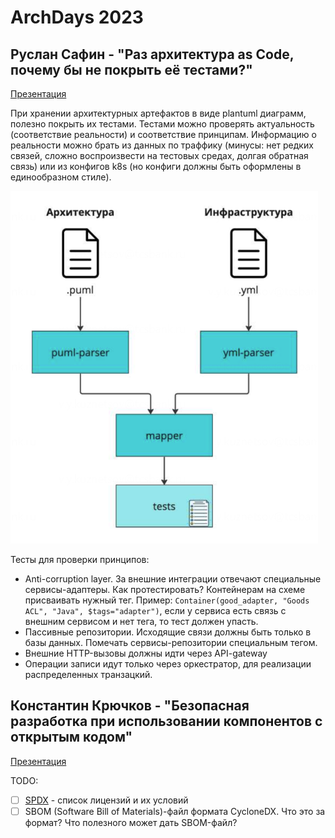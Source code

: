 # ArchDays 2023

## Руслан Сафин - "Раз архитектура as Code, почему бы не покрыть её тестами?" 

[Презентация](https://drive.google.com/file/d/1Ma_WxjT73rwoDCaEE0F0iEapTLknYrIN/view)

При хранении архитектурных артефактов в виде plantuml диаграмм, полезно покрыть их тестами. Тестами можно проверять актуальность (соответствие реальности) и соответствие принципам. Информацию о реальности можно брать из данных по траффику (минусы: нет редких связей, сложно воспроизвести на тестовых средах, долгая обратная связь) или из конфигов k8s (но конфиги должны быть оформлены в единообразном стиле).

![Принцип построения тестов](/conference/images/archdays23-01-test-principes.png)

Тесты для проверки принципов:

- Anti-corruption layer. За внешние интеграции отвечают специальные сервисы-адаптеры. Как протестировать? Контейнерам на схеме присваивать нужный тег. Пример: `Container(good_adapter, "Goods ACL", "Java", $tags="adapter")`, если у сервиса есть связь с внешним сервисом и нет тега, то тест должен упасть.
- Пассивные репозитории. Исходящие связи должны быть только в базы данных. Помечать сервисы-репозитории специальным тегом.
- Внешние HTTP-вызовы должны идти через API-gateway
- Операции записи идут только через оркестратор, для реализации распределенных транзацкий.

## Константин Крючков - "Безопасная разработка при использовании компонентов с открытым кодом"

[Презентация](https://drive.google.com/file/d/1u3CE-3k0_51pxsr7B4NCCE7HAAwlKnsx/view)

TODO:

- [ ] [SPDX](https://spdx.org/licenses/) - список лицензий и их условий
- [ ] SBOM (Software Bill of Materials)-файл формата CycloneDX. Что это за формат? Что полезного может дать SBOM-файл? 